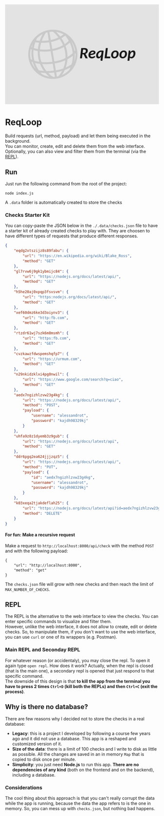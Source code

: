 ![logo](assets/icons/logo.png)
# ReqLoop
Build requests (url, method, payload) and let them being executed in the background.  
You can monitor, create, edit and delete them from the web interface.  
Optionally, you can also view and filter them from the terminal (via the [REPL](#repl)).

## Run
Just run the following command from the root of the project:
```
node index.js
```
A `.data` folder is automatically created to store the checks

### Checks Starter Kit
You can copy-paste the JSON below in the `./.data/checks.json` file to have a starter kit of already created checks to play with. They are choosen to have different types of requests that produce different responses.
```JSON
{
    "eqdg2xtszijz8s89fabu": {
        "url": "https://en.wikipedia.org/wiki/Blake_Ross",
        "method": "GET"
    },
    "gl7rvw6j9gk1ybmijc84": {
        "url": "https://nodejs.org/docs/latest/api/",
        "method": "GET"
    },
    "h5he20aj0xpqp3fsvsvm": {
        "url": "https:nodejs.org/docs/latest/api/",
        "method": "GET"
    },
    "xef60dmz6ke3d3oiynv3": {
        "url": "http:fb.com",
        "method": "GET"
    },
    "rtzdr61wj7szk6m8msmh": {
        "url": "https:fb.com",
        "method": "GET"
    },
    "cvzkawzfdwspemshqfp7": {
        "url": "https://urmum.com",
        "method": "GET"
    },
    "n29nkidzklxi4pg0nwil": {
        "url": "https://www.google.com/search?q=ciao",
        "method": "GET"
    },
    "aedx7ngizhlzvw23g4kg": {
        "url": "https://nodejs.org/docs/latest/api/",
        "method": "POST",
        "payload": {
            "username": "alessandrot",
            "password": "kajdh98329kj"
        }
    },
    "uhfa9z8z1dyemb3z9gub": {
        "url": "https://nodejs.org/docs/latest/api",
        "method": "GET"
    },
    "ddr6pgq2ea624jjjzqz5": {
        "url": "https://nodejs.org/docs/latest/api/",
        "method": "PUT",
        "payload": {
            "id": "aedx7ngizhlzvw23g4kg",
            "username": "alessandrot",
            "password": "kajdh98329kj"
        }
    },
    "k03xeqa2tjakdeflah25": {
        "url": "https://nodejs.org/docs/latest/api?id=aedx7ngizhlzvw23g4kg",
        "method": "DELETE"
    }
}
```

#### For fun: Make a recursive request
Make a request to `http://localhost:8000/api/check`
with the method `POST` and with the following payload:
```
{
    "url": "http://localhost:8000",
    "method": "get"
}
```
The `checks.json` file will grow with new checks and then reach the limit of `MAX_NUMBER_OF_CHECKS`.

## REPL
The REPL is the alternative to the web interface to view the checks. You can enter specific commands to visualize and filter them.  
However, unlike the web interface, it does not allow to create, edit or delete checks. 
So, to manipulate them, if you don't want to use the web interface, you can use `curl` or one of its wrappers (e.g. Postman).

### Main REPL and Seconday REPL
For whatever reason (or accidentaly), you may close the repl. 
To open it again type `open repl`. How does it work? Actually, when the repl is closed (that is the main one), a secondary repl is opened that just respond to that specific command.  
The downside of this design is that **to kill the app from the terminal you have to press 2 times `Ctrl+D` (kill both the REPLs) and then `Ctrl+C` (exit the process)**.

## Why is there no database?
There are few reasons why I decided not to store the checks in a real database:
- **Legacy**: this is a project I developed by following a course few years ago and it did not use a database. This app is a reshaped and customized version of it.
- **Size of the data**: there is a limit of 100 checks and I write to disk as little as possible.
All the changes are saved in an in memory `Map` that is copied to disk once per minute.
- **Simplicity**: you just need **Node.js** to run this app. **There are no dependencies of any kind** (both on the frontend and on the backend), including a database. 

### Considerations
The cool thing about this approach is that you can't really corrupt the data while the app is running,
because the data the app refers to is the one in memory. So, you can mess up with `checks.json`, but nothing bad happens.

